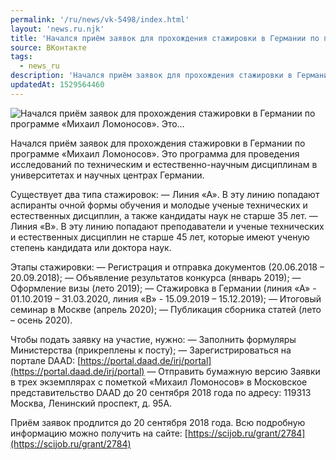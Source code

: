 ```yaml
---
permalink: '/ru/news/vk-5498/index.html'
layout: 'news.ru.njk'
title: 'Начался приём заявок для прохождения стажировки в Германии по программе «Михаил Ломоносов». Это'
source: ВКонтакте
tags:
  - news_ru
description: 'Начался приём заявок для прохождения стажировки в Германии по программе «Михаил Ломоносов». Это…'
updatedAt: 1529564460
---
```

![Начался приём заявок для прохождения стажировки в Германии по программе «Михаил Ломоносов». Это…](https://sun9-14.userapi.com/impf/c831209/v831209161/13119f/KrkTA-QPNvY.jpg?size=1176x661&quality=96&proxy=1&sign=f204cf44426a3748ee0d474a39d66358&c_uniq_tag=33pXSDpGUp_Awp2mdOdzVRAFnkD5uyjX-GCJAQc08ps&type=album)

Начался приём заявок для прохождения стажировки в Германии по программе «Михаил Ломоносов». Это программа для проведения исследований по техническим и естественно-научным дисциплинам в университетах и научных центрах Германии.

Существует два типа стажировок:
— Линия «А». В эту линию попадают аспиранты очной формы обучения и молодые ученые технических и естественных дисциплин, а также кандидаты наук не старше 35 лет.
— Линия «В». В эту линию попадают преподаватели и ученые технических и естественных дисциплин не старше 45 лет, которые имеют ученую степень кандидата или доктора наук.

Этапы стажировки:
— Регистрация и отправка документов (20.06.2018 – 20.09.2018);
— Объявление результатов конкурса (январь 2019);
— Оформление визы (лето 2019);
— Стажировка в Германии (линия «А» - 01.10.2019 – 31.03.2020, линия «В» - 15.09.2019 – 15.12.2019);
— Итоговый семинар в Москве (апрель 2020);
— Публикация сборника статей (лето – осень 2020).

Чтобы подать заявку на участие, нужно:
— Заполнить формуляры Министерства (прикреплены к посту);
— Зарегистрироваться на портале DAAD: [https://portal.daad.de/irj/portal](https://portal.daad.de/irj/portal)
— Отправить бумажную версию Заявки в трех экземплярах с пометкой «Михаил Ломоносов» в Московское представительство DAAD до 20 сентября 2018 года по адресу: 119313 Москва, Ленинский проспект, д. 95А.

Приём заявок продлится до 20 сентября 2018 года.
Всю подробную информацию можно получить на сайте: [https://scijob.ru/grant/2784](https://scijob.ru/grant/2784)
